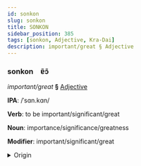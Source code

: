```yaml
---
id: sonkon
slug: sonkon
title: SONKON
sidebar_position: 385
tags: [sonkon, Adjective, Kra-Dai]
description: important/great § Adjective
---
```


### sonkon&emsp;<span kind="abugida">ɐ̃ɔ̃</span>

*important/great* **§** [Adjective](../../tags/Adjective)

**IPA**: /ˈsɑn.kɑn/

**Verb**: to be important/significant/great

**Noun**: importance/significance/greatness

**Modifier**: important/significant/great

<details>
    <summary>Origin</summary>
    Thai สำคัญ sǎm-kan /sam˩˩˦.kʰan˧/<br/>
    <em>Kra-Dai Language Family</em>
</details>